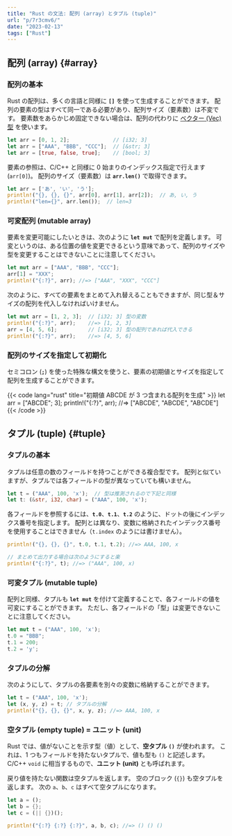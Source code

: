 ```yaml
---
title: "Rust の文法: 配列 (array) とタプル (tuple)"
url: "p/7r3cmv6/"
date: "2023-02-13"
tags: ["Rust"]
---
```


配列 (array) {#array}
----

### 配列の基本

Rust の配列は、多くの言語と同様に __`[]`__ を使って生成することができます。
配列の要素の型はすべて同一である必要があり、配列サイズ（要素数）は不変です。
要素数をあらかじめ固定できない場合は、配列の代わりに [ベクター (Vec) 型](/p/jku3biq/) を使います。

```rust
let arr = [0, 1, 2];              // [i32; 3]
let arr = ["AAA", "BBB", "CCC"];  // [&str; 3]
let arr = [true, false, true];    // [bool; 3]
```

要素の参照は、C/C++ と同様に 0 始まりのインデックス指定で行えます (`arr[0]`)。
配列のサイズ（要素数）は __`arr.len()`__ で取得できます。

```rust
let arr = ['あ', 'い', 'う'];
println!("{}, {}, {}", arr[0], arr[1], arr[2]);  // あ, い, う
println!("len={}", arr.len());  // len=3
```

### 可変配列 (mutable array)

要素を変更可能にしたいときは、次のように __`let mut`__ で配列を定義します。
可変というのは、ある位置の値を変更できるという意味であって、配列のサイズや型を変更することはできないことに注意してください。

```rust
let mut arr = ["AAA", "BBB", "CCC"];
arr[1] = "XXX";
println!("{:?}", arr); //=> ["AAA", "XXX", "CCC"]
```

次のように、すべての要素をまとめて入れ替えることもできますが、同じ型＆サイズの配列を代入しなければいけません。

```rust
let mut arr = [1, 2, 3];  // [i32; 3] 型の変数
println!("{:?}", arr);    //=> [1, 2, 3]
arr = [4, 5, 6];          // [i32; 3] 型の配列であれば代入できる
println!("{:?}", arr);    //=> [4, 5, 6]
```

### 配列のサイズを指定して初期化

セミコロン (__`;`__) を使った特殊な構文を使うと、要素の初期値とサイズを指定して配列を生成することができます。

{{< code lang="rust" title="初期値 ABCDE が 3 つ含まれる配列を生成" >}}
let arr = ["ABCDE"; 3];
println!("{:?}", arr); //=> ["ABCDE", "ABCDE", "ABCDE"]
{{< /code >}}


タプル (tuple) {#tuple}
---

### タプルの基本

タプルは任意の数のフィールドを持つことができる複合型です。
配列と似ていますが、タプルでは各フィールドの型が異なっていても構いません。

```rust
let t = ("AAA", 100, 'x');  // 型は推測されるので下記と同様
let t: (&str, i32, char) = ("AAA", 100, 'x');
```

各フィールドを参照するには、__`t.0`__、__`t.1`__、__`t.2`__ のように、ドットの後にインデックス番号を指定します。
配列とは異なり、変数に格納されたインデックス番号を使用することはできません（`t.index` のようには書けません）。

```rust
println!("{}, {}, {}", t.0, t.1, t.2); //=> AAA, 100, x

// まとめて出力する場合は次のようにすると楽
println!("{:?}", t); //=> ("AAA", 100, x)
```

### 可変タプル (mutable tuple)

配列と同様、タプルも __`let mut`__ を付けて定義することで、各フィールドの値を可変にすることができます。
ただし、各フィールドの「型」は変更できないことに注意してください。

```rust
let mut t = ("AAA", 100, 'x');
t.0 = "BBB";
t.1 = 200;
t.2 = 'y';
```

### タプルの分解

次のようにして、タプルの各要素を別々の変数に格納することができます。

```rust
let t = ("AAA", 100, 'x');
let (x, y, z) = t; // タプルの分解
println!("{}, {}, {}", x, y, z); //=> AAA, 100, x
```

### 空タプル (empty tuple) = ユニット (unit)

Rust では、値がないことを示す型（値）として、__空タプル `()`__ が使われます。
これは、1 つもフィールドを持たないタプルで、値も型も `()` と記述します。
C/C++ `void` に相当するもので、__ユニット (unit)__ とも呼ばれます。

戻り値を持たない関数は空タプルを返します。
空のブロック (`{}`) も空タプルを返します。
次の `a`、`b`、`c` はすべて空タプルになります。

```rust
let a = ();
let b = {};
let c = (|| {})();

println!("{:?} {:?} {:?}", a, b, c); //=> () () ()
```

